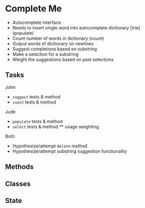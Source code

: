 Complete Me
============

* Autocomplete interface
* Needs to insert single word into autocomplete dictionary [trie] (populate)
* Count number of words in dictionary (count)
* Output words of dictionary on newlines
* Suggest completions based on substring
* Make a selection for a substring
* Weight the suggestions based on past selections

Tasks
------
John
* `suggest` tests & method
* `count` tests & method

Jude
* `populate` tests & method
* `select` tests & method
** usage weighting

Both
* Hypothesize/attempt `delete` method
* Hypothesize/attempt substring suggestion functionality

Methods
-------

Classes
-------

State
-----